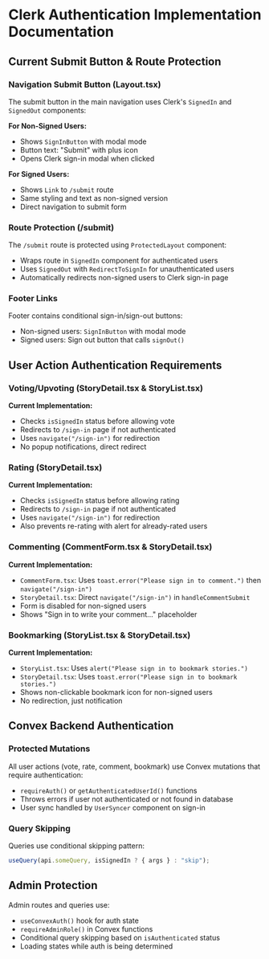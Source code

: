 # Clerk Authentication Implementation Documentation

## Current Submit Button & Route Protection

### Navigation Submit Button (Layout.tsx)

The submit button in the main navigation uses Clerk's `SignedIn` and `SignedOut` components:

**For Non-Signed Users:**

- Shows `SignInButton` with modal mode
- Button text: "Submit" with plus icon
- Opens Clerk sign-in modal when clicked

**For Signed Users:**

- Shows `Link` to `/submit` route
- Same styling and text as non-signed version
- Direct navigation to submit form

### Route Protection (/submit)

The `/submit` route is protected using `ProtectedLayout` component:

- Wraps route in `SignedIn` component for authenticated users
- Uses `SignedOut` with `RedirectToSignIn` for unauthenticated users
- Automatically redirects non-signed users to Clerk sign-in page

### Footer Links

Footer contains conditional sign-in/sign-out buttons:

- Non-signed users: `SignInButton` with modal mode
- Signed users: Sign out button that calls `signOut()`

## User Action Authentication Requirements

### Voting/Upvoting (StoryDetail.tsx & StoryList.tsx)

**Current Implementation:**

- Checks `isSignedIn` status before allowing vote
- Redirects to `/sign-in` page if not authenticated
- Uses `navigate("/sign-in")` for redirection
- No popup notifications, direct redirect

### Rating (StoryDetail.tsx)

**Current Implementation:**

- Checks `isSignedIn` status before allowing rating
- Redirects to `/sign-in` page if not authenticated
- Uses `navigate("/sign-in")` for redirection
- Also prevents re-rating with alert for already-rated users

### Commenting (CommentForm.tsx & StoryDetail.tsx)

**Current Implementation:**

- `CommentForm.tsx`: Uses `toast.error("Please sign in to comment.")` then `navigate("/sign-in")`
- `StoryDetail.tsx`: Direct `navigate("/sign-in")` in `handleCommentSubmit`
- Form is disabled for non-signed users
- Shows "Sign in to write your comment..." placeholder

### Bookmarking (StoryList.tsx & StoryDetail.tsx)

**Current Implementation:**

- `StoryList.tsx`: Uses `alert("Please sign in to bookmark stories.")`
- `StoryDetail.tsx`: Uses `toast.error("Please sign in to bookmark stories.")`
- Shows non-clickable bookmark icon for non-signed users
- No redirection, just notification

## Convex Backend Authentication

### Protected Mutations

All user actions (vote, rate, comment, bookmark) use Convex mutations that require authentication:

- `requireAuth()` or `getAuthenticatedUserId()` functions
- Throws errors if user not authenticated or not found in database
- User sync handled by `UserSyncer` component on sign-in

### Query Skipping

Queries use conditional skipping pattern:

```typescript
useQuery(api.someQuery, isSignedIn ? { args } : "skip");
```

## Admin Protection

Admin routes and queries use:

- `useConvexAuth()` hook for auth state
- `requireAdminRole()` in Convex functions
- Conditional query skipping based on `isAuthenticated` status
- Loading states while auth is being determined
